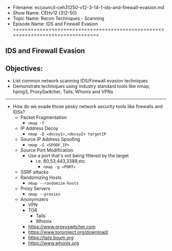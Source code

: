 - Filename: eccouncil-ceh31250-v12-3-14-1-ids-and-firewall-evasion.md
- Show Name: CEHv12 (312-50)
- Topic Name: Recon Techniques - Scanning
- Episode Name: IDS and Firewall Evasion
================================================================================


IDS and Firewall Evasion
--------------------------------------------------------------------------------

Objectives:
--------------------------------------------------------------------------------
- List common network scanning IDS/Firewall evasion techniques
- Demonstrate techniques using industry standard tools like nmap, hping3,
  ProxySwitcher, Tails, Whonix and VPNs
--------------------------------------------------------------------------------


+ How do we evade those pesky network security tools like firewalls and IDSs?
  - Packet Fragmentation
    + `nmap -f`
  - IP Address Decoy
    + `nmap -D <decoy1>,<decoy2> targetIP`
  - Source IP Address Spoofing
    + `nmap -S <SPOOF_IP>`
  - Source Port Modification
    + Use a port that's not being filtered by the target
      - i.e. 80,53,443,3389,etc
        + `nmap -g <PORT>`
  - SSRF attacks
  - Randomizing Hosts
    + `nmap --randomize-hosts`
  - Proxy Servers
    + `nmap --proxies`
  - Anonymizers
    + VPN
    + TOR
      - Tails
      - Whonix
	+ https://www.proxyswitcher.com
	+ https://www.torproject.org/download/
	+ https://tails.boum.org
	+ https://www.whonix.org
